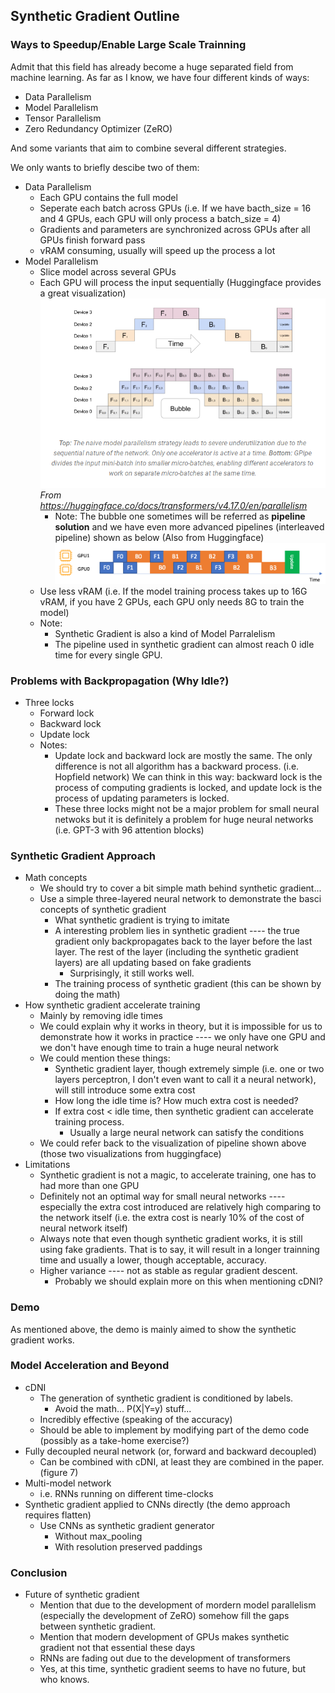 ## Synthetic Gradient Outline

### Ways to Speedup/Enable Large Scale Trainning
Admit that this field has already become a huge separated field from machine learning. As far as I know, we have four different kinds of ways:
- Data Parallelism
- Model Parallelism
- Tensor Parallelism
- Zero Redundancy Optimizer (ZeRO)

And some variants that aim to combine several different strategies.

We only wants to briefly descibe two of them:
- Data Parallelism
  - Each GPU contains the full model
  - Seperate each batch across GPUs (i.e. If we have bacth_size = 16 and 4 GPUs, each GPU will only process a batch_size = 4)
  - Gradients and parameters are synchronized across GPUs after all GPUs finish forward pass
  - vRAM consuming, usually will speed up the process a lot
- Model Parallelism
  - Slice model across several GPUs
  - Each GPU will process the input sequentially (Huggingface provides a great visualization)
    ![alt text](image.png)
    *From https://huggingface.co/docs/transformers/v4.17.0/en/parallelism*
    - Note: The bubble one sometimes will be referred as **pipeline solution** and we have even more advanced pipelines (interleaved pipeline) shown as below (Also from Huggingface)
    ![alt text](image-1.png)
  - Use less vRAM (i.e. If the model training process takes up to 16G vRAM, if you have 2 GPUs, each GPU only needs 8G to train the model)
  - Note:
    - Synthetic Gradient is also a kind of Model Parralelism
    - The pipeline used in synthetic gradient can almost reach 0 idle time for every single GPU.

### Problems with Backpropagation (Why Idle?)
- Three locks
  - Forward lock
  - Backward lock
  - Update lock
  - Notes:
    - Update lock and backward lock are mostly the same. The only difference is not all algorithm has a backward process. (i.e. Hopfield network) We can think in this way: backward lock is the process of computing gradients is locked, and update lock is the process of updating parameters is locked.
    - These three locks might not be a major problem for small neural netwoks but it is definitely a problem for huge neural networks (i.e. GPT-3 with 96 attention blocks)

### Synthetic Gradient Approach
- Math concepts
  - We should try to cover a bit simple math behind synthetic gradient...
  - Use a simple three-layered neural network to demonstrate the basci concepts of synthetic gradient
    - What synthetic gradient is trying to imitate
    - A interesting problem lies in synthetic gradient ---- the true gradient only backpropagates back to the layer before the last layer. The rest of the layer (including the synthetic gradient layers) are all updating based on fake gradients
      - Surprisingly, it still works well.
    - The training process of synthetic gradient (this can be shown by doing the math)
- How synthetic gradient accelerate training
  - Mainly by removing idle times
  - We could explain why it works in theory, but it is impossible for us to demonstrate how it works in practice ---- we only have one GPU and we don't have enough time to train a huge neural network
  - We could mention these things:
    - Synthetic gradient layer, though extremely simple (i.e. one or two layers perceptron, I don't even want to call it a neural network), will still introduce some extra cost
    - How long the idle time is? How much extra cost is needed?
    - If extra cost < idle time, then synthetic gradient can accelerate training process.
      - Usually a large neural network can satisfy the conditions
  - We could refer back to the visualization of pipeline shown above (those two visualizations from huggingface)
- Limitations
  - Synthetic gradient is not a magic, to accelerate training, one has to had more than one GPU
  - Definitely not an optimal way for small neural networks ---- especially the extra cost introduced are relatively high comparing to the network itself (i.e. the extra cost is nearly 10% of the cost of neural network itself)
  - Always note that even though synthetic gradient works, it is still using fake gradients. That is to say, it will result in a longer trainning time and usually a lower, though acceptable, accuracy.
  - Higher variance ---- not as stable as regular gradient descent.
    - Probably we should explain more on this when mentioning cDNI?

### Demo
As mentioned above, the demo is mainly aimed to show the synthetic gradient works.

### Model Acceleration and Beyond
- cDNI
  - The generation of synthetic gradient is conditioned by labels.
    - Avoid the math... P(X|Y=y) stuff...
  - Incredibly effective (speaking of the accuracy)
  - Should be able to implement by modifying part of the demo code (possibly as a take-home exercise?)
- Fully decoupled neural network (or, forward and backward decoupled)
  - Can be combined with cDNI, at least they are combined in the paper. (figure 7)
- Multi-model network
  - i.e. RNNs running on different time-clocks
- Synthetic gradient applied to CNNs directly (the demo approach requires flatten)
  - Use CNNs as synthetic gradient generator
    - Without max_pooling
    - With resolution preserved paddings

### Conclusion
- Future of synthetic gradient
  - Mention that due to the development of mordern model parallelism (especially the development of ZeRO) somehow fill the gaps between synthetic gradient.
  - Mention that modern development of GPUs makes synthetic gradient not that essential these days
  - RNNs are fading out due to the development of transformers
  - Yes, at this time, synthetic gradient seems to have no future, but who knows.